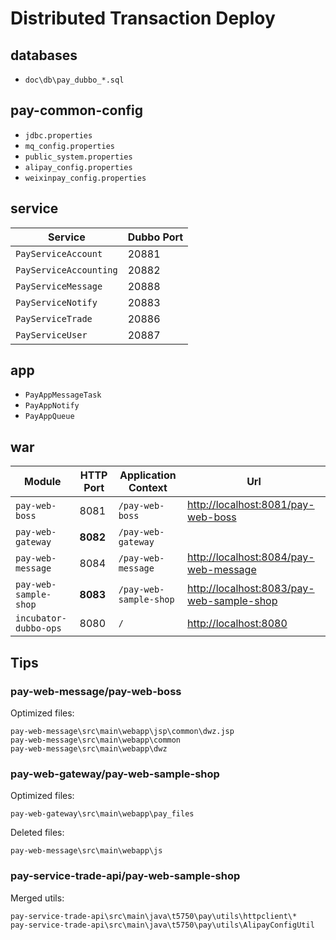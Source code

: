 # Distributed Transaction Deploy

## databases
- `doc\db\pay_dubbo_*.sql`

## pay-common-config
- `jdbc.properties`
- `mq_config.properties`
- `public_system.properties`
- `alipay_config.properties`
- `weixinpay_config.properties`

## service
Service | Dubbo Port 
----|----
`PayServiceAccount` | 20881
`PayServiceAccounting` | 20882
`PayServiceMessage` | 20888
`PayServiceNotify` | 20883
`PayServiceTrade` | 20886
`PayServiceUser` | 20887

## app
- `PayAppMessageTask`
- `PayAppNotify`
- `PayAppQueue`

## war
Module | HTTP Port | Application Context | Url
----|----|----|----
`pay-web-boss` | 8081 | `/pay-web-boss` | [http://localhost:8081/pay-web-boss](http://localhost:8081/pay-web-boss)
`pay-web-gateway` | **8082** | `/pay-web-gateway` | 
`pay-web-message` | 8084 | `/pay-web-message` | [http://localhost:8084/pay-web-message](http://localhost:8084/pay-web-message)
`pay-web-sample-shop` | **8083** | `/pay-web-sample-shop` | [http://localhost:8083/pay-web-sample-shop](http://localhost:8083/pay-web-sample-shop)
`incubator-dubbo-ops` | 8080 | `/`  | [http://localhost:8080](http://localhost:8080)

## Tips
### pay-web-message/pay-web-boss
Optimized files:
```
pay-web-message\src\main\webapp\jsp\common\dwz.jsp
pay-web-message\src\main\webapp\common
pay-web-message\src\main\webapp\dwz
```

### pay-web-gateway/pay-web-sample-shop
Optimized files:
```
pay-web-gateway\src\main\webapp\pay_files
```
Deleted files:
```
pay-web-message\src\main\webapp\js
```

### pay-service-trade-api/pay-web-sample-shop
Merged utils:
```
pay-service-trade-api\src\main\java\t5750\pay\utils\httpclient\*
pay-service-trade-api\src\main\java\t5750\pay\utils\AlipayConfigUtil
```